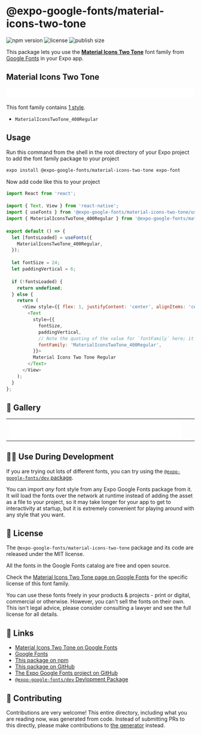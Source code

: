 # @expo-google-fonts/material-icons-two-tone

![npm version](https://flat.badgen.net/npm/v/@expo-google-fonts/material-icons-two-tone)
![license](https://flat.badgen.net/github/license/expo/google-fonts)
![publish size](https://flat.badgen.net/packagephobia/install/@expo-google-fonts/material-icons-two-tone)

This package lets you use the [**Material Icons Two Tone**](https://fonts.google.com/specimen/Material+Icons+Two+Tone) font family from [Google Fonts](https://fonts.google.com/) in your Expo app.

## Material Icons Two Tone

![Material Icons Two Tone](./font-family.png)

This font family contains [1 style](#-gallery).

- `MaterialIconsTwoTone_400Regular`

## Usage

Run this command from the shell in the root directory of your Expo project to add the font family package to your project
```sh
expo install @expo-google-fonts/material-icons-two-tone expo-font
```

Now add code like this to your project
```js
import React from 'react';

import { Text, View } from 'react-native';
import { useFonts } from '@expo-google-fonts/material-icons-two-tone/useFonts';
import { MaterialIconsTwoTone_400Regular } from '@expo-google-fonts/material-icons-two-tone/400Regular';

export default () => {
  let [fontsLoaded] = useFonts({
    MaterialIconsTwoTone_400Regular,
  });

  let fontSize = 24;
  let paddingVertical = 6;

  if (!fontsLoaded) {
    return undefined;
  } else {
    return (
      <View style={{ flex: 1, justifyContent: 'center', alignItems: 'center' }}>
        <Text
          style={{
            fontSize,
            paddingVertical,
            // Note the quoting of the value for `fontFamily` here; it expects a string!
            fontFamily: 'MaterialIconsTwoTone_400Regular',
          }}>
          Material Icons Two Tone Regular
        </Text>
      </View>
    );
  }
};

```

## 🔡 Gallery


||||
|-|-|-|
|![MaterialIconsTwoTone_400Regular](.//400Regular/MaterialIconsTwoTone_400Regular.ttf.png)||||


## 👩‍💻 Use During Development

If you are trying out lots of different fonts, you can try using the [`@expo-google-fonts/dev` package](https://github.com/freeboub/google-fonts/tree/master/font-packages/dev#readme).

You can import *any* font style from any Expo Google Fonts package from it. It will load the fonts
over the network at runtime instead of adding the asset as a file to your project, so it may take longer
for your app to get to interactivity at startup, but it is extremely convenient
for playing around with any style that you want.

## 📖 License

The `@expo-google-fonts/material-icons-two-tone` package and its code are released under the MIT license.

All the fonts in the Google Fonts catalog are free and open source.

Check the [Material Icons Two Tone page on Google Fonts](https://fonts.google.com/specimen/Material+Icons+Two+Tone) for the specific license of this font family.

You can use these fonts freely in your products & projects - print or digital, commercial or otherwise. However, you can't sell the fonts on their own. This isn't legal advice, please consider consulting a lawyer and see the full license for all details.

## 🔗 Links

- [Material Icons Two Tone on Google Fonts](https://fonts.google.com/specimen/Material+Icons+Two+Tone)
- [Google Fonts](https://fonts.google.com/)
- [This package on npm](https://www.npmjs.com/package/@expo-google-fonts/material-icons-two-tone)
- [This package on GitHub](https://github.com/freeboub/google-fonts/tree/master/font-packages/material-icons-two-tone)
- [The Expo Google Fonts project on GitHub](https://github.com/freeboub/google-fonts)
- [`@expo-google-fonts/dev` Devlopment Package](https://github.com/freeboub/google-fonts/tree/master/font-packages/dev)

## 🤝 Contributing

Contributions are very welcome! This entire directory, including what you are reading now, was generated from code. Instead of submitting PRs to this directly, please make contributions to [the generator](https://github.com/freeboub/google-fonts/tree/master/packages/generator) instead.
